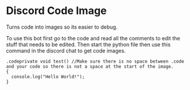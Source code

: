 # Discord Code Image
Turns code into images so its easier to debug.

To use this bot first go to the code and read all the comments to edit the stuff that needs to be edited. Then
start the python file then use this command in the discord chat to get code images.

```
.codeprivate void test() //Make sure there is no space between .code and your code so there is not a space at the start of the image.
{
  console.log("Hello World!");
}
```
